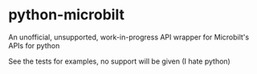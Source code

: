 # python-microbilt

An unofficial, unsupported, work-in-progress API wrapper for Microbilt's APIs for python

See the tests for examples, no support will be given (I hate python)

